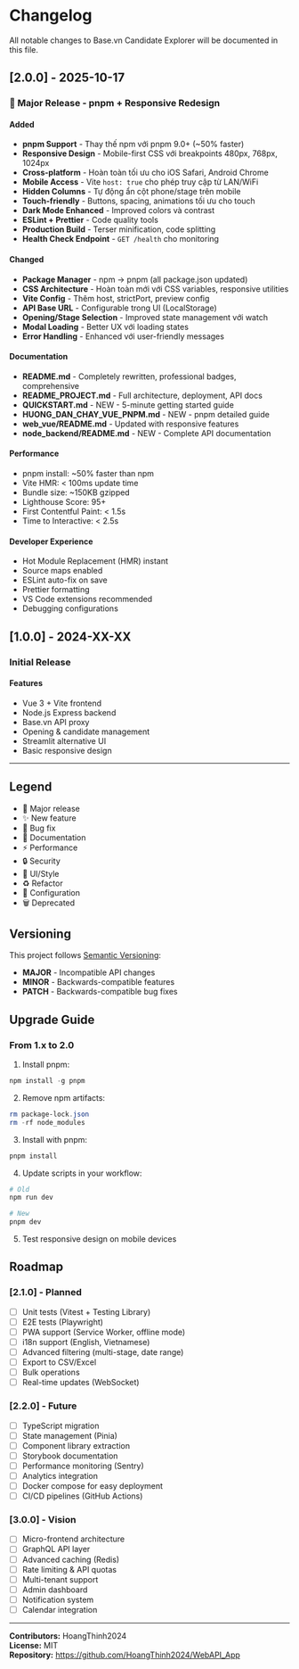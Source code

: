 # Changelog

All notable changes to Base.vn Candidate Explorer will be documented in this file.

## [2.0.0] - 2025-10-17

### 🎉 Major Release - pnpm + Responsive Redesign

#### Added

- **pnpm Support** - Thay thế npm với pnpm 9.0+ (~50% faster)
- **Responsive Design** - Mobile-first CSS với breakpoints 480px, 768px, 1024px
- **Cross-platform** - Hoàn toàn tối ưu cho iOS Safari, Android Chrome
- **Mobile Access** - Vite `host: true` cho phép truy cập từ LAN/WiFi
- **Hidden Columns** - Tự động ẩn cột phone/stage trên mobile
- **Touch-friendly** - Buttons, spacing, animations tối ưu cho touch
- **Dark Mode Enhanced** - Improved colors và contrast
- **ESLint + Prettier** - Code quality tools
- **Production Build** - Terser minification, code splitting
- **Health Check Endpoint** - `GET /health` cho monitoring

#### Changed

- **Package Manager** - npm → pnpm (all package.json updated)
- **CSS Architecture** - Hoàn toàn mới với CSS variables, responsive utilities
- **Vite Config** - Thêm host, strictPort, preview config
- **API Base URL** - Configurable trong UI (LocalStorage)
- **Opening/Stage Selection** - Improved state management với watch
- **Modal Loading** - Better UX với loading states
- **Error Handling** - Enhanced với user-friendly messages

#### Documentation

- **README.md** - Completely rewritten, professional badges, comprehensive
- **README_PROJECT.md** - Full architecture, deployment, API docs
- **QUICKSTART.md** - NEW - 5-minute getting started guide
- **HUONG_DAN_CHAY_VUE_PNPM.md** - NEW - pnpm detailed guide
- **web_vue/README.md** - Updated with responsive features
- **node_backend/README.md** - NEW - Complete API documentation

#### Performance

- pnpm install: ~50% faster than npm
- Vite HMR: < 100ms update time
- Bundle size: ~150KB gzipped
- Lighthouse Score: 95+
- First Contentful Paint: < 1.5s
- Time to Interactive: < 2.5s

#### Developer Experience

- Hot Module Replacement (HMR) instant
- Source maps enabled
- ESLint auto-fix on save
- Prettier formatting
- VS Code extensions recommended
- Debugging configurations

## [1.0.0] - 2024-XX-XX

### Initial Release

#### Features

- Vue 3 + Vite frontend
- Node.js Express backend
- Base.vn API proxy
- Opening & candidate management
- Streamlit alternative UI
- Basic responsive design

---

## Legend

- 🎉 Major release
- ✨ New feature
- 🐛 Bug fix
- 📝 Documentation
- ⚡ Performance
- 🔒 Security
- 💄 UI/Style
- ♻️ Refactor
- 🔧 Configuration
- 🗑️ Deprecated

## Versioning

This project follows [Semantic Versioning](https://semver.org/):

- **MAJOR** - Incompatible API changes
- **MINOR** - Backwards-compatible features
- **PATCH** - Backwards-compatible bug fixes

## Upgrade Guide

### From 1.x to 2.0

1. Install pnpm:

```powershell
npm install -g pnpm
```

2. Remove npm artifacts:

```powershell
rm package-lock.json
rm -rf node_modules
```

3. Install with pnpm:

```powershell
pnpm install
```

4. Update scripts in your workflow:

```powershell
# Old
npm run dev

# New
pnpm dev
```

5. Test responsive design on mobile devices

## Roadmap

### [2.1.0] - Planned

- [ ] Unit tests (Vitest + Testing Library)
- [ ] E2E tests (Playwright)
- [ ] PWA support (Service Worker, offline mode)
- [ ] i18n support (English, Vietnamese)
- [ ] Advanced filtering (multi-stage, date range)
- [ ] Export to CSV/Excel
- [ ] Bulk operations
- [ ] Real-time updates (WebSocket)

### [2.2.0] - Future

- [ ] TypeScript migration
- [ ] State management (Pinia)
- [ ] Component library extraction
- [ ] Storybook documentation
- [ ] Performance monitoring (Sentry)
- [ ] Analytics integration
- [ ] Docker compose for easy deployment
- [ ] CI/CD pipelines (GitHub Actions)

### [3.0.0] - Vision

- [ ] Micro-frontend architecture
- [ ] GraphQL API layer
- [ ] Advanced caching (Redis)
- [ ] Rate limiting & API quotas
- [ ] Multi-tenant support
- [ ] Admin dashboard
- [ ] Notification system
- [ ] Calendar integration

---

**Contributors:** HoangThinh2024  
**License:** MIT  
**Repository:** <https://github.com/HoangThinh2024/WebAPI_App>
